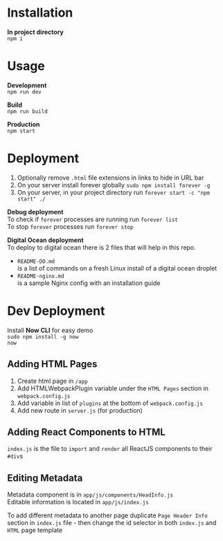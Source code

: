 # Installation
**In project directory**  
`npm i`

# Usage
**Development**  
`npm run dev`

**Build**  
`npm run build`

**Production**  
`npm start`

# Deployment
1) Optionally remove `.html` file extensions in links to hide in URL bar
2) On your server install forever globally `sudo npm install forever -g`
3) On your server, in your project directory run `forever start -c "npm start" ./`

**Debug deployment**  
To check if `forever` processes are running run `forever list`  
To stop `forever` processes run `forever stop`

**Digital Ocean deployment**  
To deploy to digital ocean there is 2 files that will help in this repo.  
- `README-DO.md`  
is a list of commands on a fresh Linux install of a digital ocean droplet  
- `README-nginx.md`  
is a sample Nginx config with an installation guide

# Dev Deployment
Install **Now CLI** for easy demo  
`sudo npm install -g now`  
`now`

## Adding HTML Pages
1) Create html page in `/app`
2) Add HTMLWebpackPlugin variable under the `HTML Pages` section in `webpack.config.js`
3) Add variable in list of `plugins` at the bottom of `webpack.config.js`
4) Add new route in `server.js` (for production)

## Adding React Components to HTML
`index.js` is the file to `import` and `render` all ReactJS components to their `#div`s

## Editing Metadata
Metadata component is in `app/js/components/HeadInfo.js`  
Editable information is located in `app/js/index.js`  
  
To add different metadata to another page duplicate `Page Header Info` section in `index.js` file - then change the id selector in both `index.js` and `HTML` page template